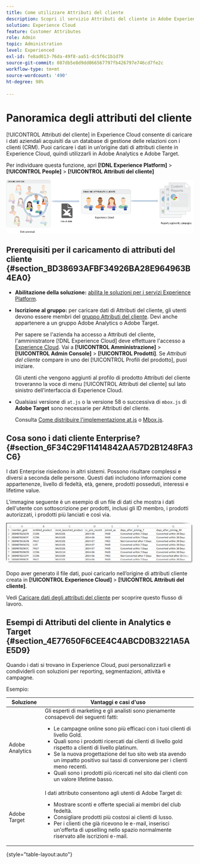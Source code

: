 ```yaml
---
title: Come utilizzare Attributi del cliente
description: Scopri il servizio Attributi del cliente in Adobe Experience Cloud. Scopri come caricare i dati degli attributi cliente da utilizzare in Adobe Analytics e Adobe Target.
solution: Experience Cloud
feature: Customer Attributes
role: Admin
topic: Administration
level: Experienced
exl-id: fe8ad013-76da-49f8-aa51-dc5f6c1b1d79
source-git-commit: 087db5e8d9dd066567797fb426797e746cd7fe2c
workflow-type: tm+mt
source-wordcount: '490'
ht-degree: 98%

---
```


# Panoramica degli attributi del cliente

[!UICONTROL Attributi del cliente] in Experience Cloud consente di caricare i dati aziendali acquisiti da un database di gestione delle relazioni con i clienti (CRM). Puoi caricare i dati in un’origine dati di attributi cliente in Experience Cloud, quindi utilizzarli in Adobe Analytics e Adobe Target.

Per individuare questa funzione, apri **[!DNL Experience Platform]** > **[!UICONTROL People]** > **[!UICONTROL Attributi del cliente]**

![Panoramica degli attributi del cliente](assets/custom_reports.png)

## Prerequisiti per il caricamento di attributi del cliente {#section_BD38693AFBF34926BA28E964963B4EA0}

* **Abilitazione della soluzione:** [abilita le soluzioni per i servizi Experience Platform](core-services.md#concept_07ED1D5C64234E77976E6D572E78FB9C).

* **Iscrizione al gruppo:** per caricare dati di Attributi del cliente, gli utenti devono essere membri del [gruppo Attributi del cliente](admin-getting-started.md#task_3295A85536BF48899A1AB40D207E77E9). Devi anche appartenere a un gruppo Adobe Analytics o Adobe Target.

   Per sapere se l&#39;azienda ha accesso a Attributi del cliente, l&#39;amministratore [!DNL Experience Cloud] deve effettuare l&#39;accesso a [Experience Cloud](https://experience.adobe.com). Vai a **[!UICONTROL Amministrazione]** > **[!UICONTROL Admin Console]** > **[!UICONTROL Prodotti]**. Se *Attributi del cliente* compare in uno dei [!UICONTROL Profili del prodotto], puoi iniziare.

   Gli utenti che vengono aggiunti al profilo di prodotto Attributi del cliente troveranno la voce di menu [!UICONTROL Attributi del cliente] sul lato sinistro dell’interfaccia di Experience Cloud.

* Qualsiasi versione di `at.js` o la versione 58 o successiva di `mbox.js` di **Adobe Target** sono necessarie per Attributi del cliente.

   Consulta [Come distribuire l&#39;implementazione at.js](https://experienceleague.adobe.com/docs/target/using/implement-target/client-side/deploy-at-js/how-to-deployatjs.html?lang=it) o [Mbox.js](https://experienceleague.adobe.com/docs/target/using/implement-target/client-side/mbox-implement/mbox-download.html?lang=it).

## Cosa sono i dati cliente Enterprise? {#section_6F34C29F11414842AA57D2B1248FA3C6}

I dati Enterprise risiedono in altri sistemi. Possono risultare complessi e diversi a seconda delle persone. Questi dati includono informazioni come appartenenze, livello di fedeltà, età, genere, prodotti posseduti, interessi e lifetime value.

L&#39;immagine seguente è un esempio di un file di dati che mostra i dati dell&#39;utente con sottoscrizione per prodotti, inclusi gli ID membro, i prodotti autorizzati, i prodotti più lanciati e così via.

![Cosa sono i dati cliente Enterprise?](assets/01_crs_usecase.png)

Dopo aver generato il file dati, puoi caricarlo nell’origine di attributi cliente creata in **[!UICONTROL Experience Cloud]** > **[!UICONTROL Attributi del cliente]**.

Vedi [Caricare dati degli attributi del cliente](t-crs-usecase.md#task_BCC327B2A0EF4A1BBB2934013AB92B78) per scoprire questo flusso di lavoro.

## Esempi di Attributi del cliente in Analytics e Target {#section_4E77650F6CEE4C4ABCD0B3221A5AE5D9}

Quando i dati si trovano in Experience Cloud, puoi personalizzarli e condividerli con soluzioni per reporting, segmentazioni, attività e campagne.

Esempio:

| Soluzione | Vantaggi e casi d&#39;uso |
|--- |--- |
| Adobe Analytics | Gli esperti di marketing e gli analisti sono pienamente consapevoli dei seguenti fatti:<ul><li>Le campagne online sono più efficaci con i tuoi clienti di livello Gold.</li><li>Quali sono i prodotti ricercati dai clienti di livello gold rispetto a clienti di livello platinum.</li><li>Se la nuova progettazione del tuo sito web sta avendo un impatto positivo sui tassi di conversione per i clienti meno recenti.</li><li>Quali sono i prodotti più ricercati nel sito dai clienti con un valore lifetime basso.</li></ul> |
| Adobe Target | I dati attributo consentono agli utenti di Adobe Target di:<ul><li>Mostrare sconti e offerte speciali ai membri del club fedeltà.</li><li>Consigliare prodotti più costosi ai clienti di lusso.</li><li>Per i clienti che già ricevono le e-mail, inserisci un&#39;offerta di upselling nello spazio normalmente riservato alle iscrizioni e-mail.</li></ul> |

{style=&quot;table-layout:auto&quot;}
